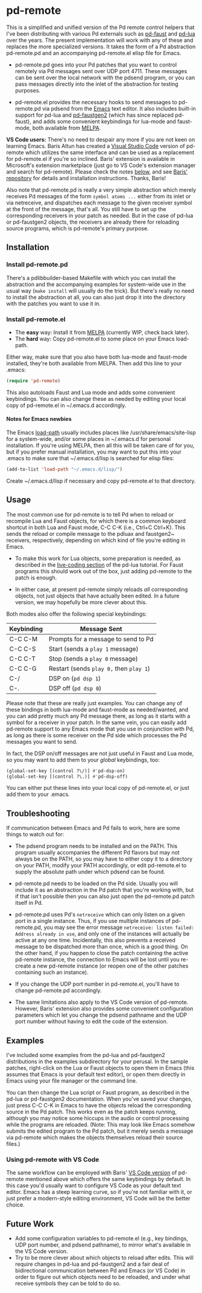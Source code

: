 # pd-remote

This is a simplified and unified version of the Pd remote control helpers that I've been distributing with various Pd externals such as [pd-faust](https://github.com/agraef/pure-lang/tree/master/pd-faust) and [pd-lua](https://github.com/agraef/pd-lua) over the years. The present implementation will work with any of these and replaces the more specialized versions. It takes the form of a Pd abstraction pd-remote.pd and an accompanying pd-remote.el elisp file for Emacs.

- pd-remote.pd goes into your Pd patches that you want to control remotely via Pd messages sent over UDP port 4711. These messages can be sent over the local network with the pdsend program, or you can pass messages directly into the inlet of the abstraction for testing purposes.

- pd-remote.el provides the necessary hooks to send messages to pd-remote.pd via pdsend from the [Emacs](https://en.wikipedia.org/wiki/GNU_Emacs) text editor. It also includes built-in support for pd-lua and [pd-faustgen2](https://github.com/agraef/pd-faustgen) (which has since replaced pd-faust), and adds some convenient keybindings for lua-mode and faust-mode, both available from [MELPA](https://melpa.org).

**VS Code users:** There's no need to despair any more if you are not keen on learning Emacs. Baris Altun has created a [Visual Studio Code](https://code.visualstudio.com/) version of pd-remote which utilizes the same interface and can be used as a replacement for pd-remote.el if you're so inclined. Baris' extension is available in Microsoft's extension marketplace (just go to VS Code's extension manager and search for pd-remote). Please check the notes [below](#using-pd-remote-with-vs-code), and see [Baris' repository](https://github.com/barisssss/pdRemoteVscode) for details and installation instructions. Thanks, Baris!

Also note that pd-remote.pd is really a very simple abstraction which merely receives Pd messages of the form `symbol atoms ...` either from its inlet or via netreceive, and dispatches each message to the given receiver symbol at the front of the message, that's all. You still have to set up the corresponding receivers in your patch as needed. But in the case of pd-lua or pd-faustgen2 objects, the receivers are already there for reloading source programs, which is pd-remote's primary purpose.

## Installation

### Install pd-remote.pd

There's a pdlibbuilder-based Makefile with which you can install the abstraction and the accompanying examples for system-wide use in the usual way (`make install` will usually do the trick). But there's really no need to install the abstraction at all, you can also just drop it into the directory with the patches you want to use it in.

### Install pd-remote.el

- The **easy** way: Install it from [MELPA](https://melpa.org/) (currently WIP, check back later).
- The **hard** way: Copy pd-remote.el to some place on your Emacs load-path.

Either way, make sure that you also have both lua-mode and faust-mode installed, they're both available from MELPA. Then add this line to your .emacs:

~~~lisp
(require 'pd-remote)
~~~

This also autoloads Faust and Lua mode and adds some convenient keybindings. You can also change these as needed by editing your local copy of pd-remote.el in ~/.emacs.d accordingly.

#### Notes for Emacs newbies

The Emacs [load-path](https://www.emacswiki.org/emacs/LoadPath) usually includes places like /usr/share/emacs/site-lisp for a system-wide, and/or some places in ~/.emacs.d for personal installation. If you're using MELPA, then all this will be taken care of for you, but if you prefer manual installation, you may want to put this into your .emacs to make sure that ~/.emacs.d/lisp is searched for elisp files:

~~~lisp
(add-to-list 'load-path "~/.emacs.d/lisp/")
~~~

Create ~/.emacs.d/lisp if necessary and copy pd-remote.el to that directory.

## Usage

The most common use for pd-remote is to tell Pd when to reload or recompile Lua and Faust objects, for which there is a common keyboard shortcut in both Lua and Faust mode, C-C C-K (i.e., Ctrl+C Ctrl+K). This sends the reload or compile message to the pdluax and faustgen2~ receivers, respectively, depending on which kind of file you're editing in Emacs.

- To make this work for Lua objects, some preparation is needed, as described in the [live-coding section](https://agraef.github.io/pd-lua/tutorial/pd-lua-intro.html#remote-control) of the pd-lua tutorial. For Faust programs this should work out of the box, just adding pd-remote to the patch is enough.

- In either case, at present pd-remote simply reloads *all* corresponding objects, not just objects that have actually been edited. In a future version, we may hopefully be more clever about this.

Both modes also offer the following special keybindings:

| Keybinding | Message Sent                            |
| ---------- | --------------------------------------- |
| C-C C-M    | Prompts for a message to send to Pd     |
| C-C C-S    | Start (sends a `play 1` message)        |
| C-C C-T    | Stop (sends a `play 0` message)         |
| C-C C-G    | Restart (sends `play 0,` then `play 1`) |
| C-/        | DSP on (`pd dsp 1`)                     |
| C-.        | DSP off (`pd dsp 0`)                    |

Please note that these are really just examples. You can change any of these bindings in both lua-mode and faust-mode as needed/wanted, and you can add pretty much any Pd message there, as long as it starts with a symbol for a receiver in your patch. In the same vein, you can easily add pd-remote support to any Emacs mode that you use in conjunction with Pd, as long as there is some receiver on the Pd side which processes the Pd messages you want to send.

In fact, the DSP on/off messages are not just useful in Faust and Lua mode, so you may want to add them to your *global* keybindings, too:

~~~lisp
(global-set-key [(control ?\/)] #'pd-dsp-on)
(global-set-key [(control ?\.)] #'pd-dsp-off)
~~~

You can either put these lines into your local copy of pd-remote.el, or just add them to your .emacs.

## Troubleshooting

If communication between Emacs and Pd fails to work, here are some things to watch out for:

- The pdsend program needs to be installed and on the PATH. This program usually accompanies the different Pd flavors but may not always be on the PATH, so you may have to either copy it to a directory on your PATH, modify your PATH accordingly, or edit pd-remote.el to supply the absolute path under which pdsend can be found.

- pd-remote.pd needs to be loaded on the Pd side. Usually you will include it as an abstraction in the Pd patch that you're working with, but if that isn't possible then you can also just open the pd-remote.pd patch itself in Pd.

- pd-remote.pd uses Pd's `netreceive` which can only listen on a given port in a single instance. Thus, if you use multiple instances of pd-remote.pd, you may see the error message `netreceive: listen failed: Address already in use`, and only one of the instances will actually be active at any one time. Incidentally, this also prevents a received message to be dispatched more than once, which is a good thing. On the other hand, if you happen to close the patch containing the active pd-remote instance, the connection to Emacs will be lost until you re-create a new pd-remote instance (or reopen one of the other patches containing such an instance).

- If you change the UDP port number in pd-remote.el, you'll have to change pd-remote.pd accordingly.

- The same limitations also apply to the VS Code version of pd-remote. However, Baris' extension also provides some convenient configuration parameters which let you change the pdsend pathname and the UDP port number without having to edit the code of the extension.

## Examples

I've included some examples from the pd-lua and pd-faustgen2 distributions in the examples subdirectory for your perusal. In the sample patches, right-click on the Lua or Faust objects to open them in Emacs (this assumes that Emacs is your default text editor), or open them directly in Emacs using your file manager or the command line.

You can then change the Lua script or Faust program, as described in the pd-lua or pd-faustgen2 documentation. When you've saved your changes, just press C-C C-K in Emacs to have the objects reload the corresponding source in the Pd patch. This works even as the patch keeps running, although you may notice some hiccups in the audio or control processing while the programs are reloaded. (Note: This may look like Emacs somehow submits the edited program to the Pd patch, but it merely sends a message via pd-remote which makes the objects themselves reload their source files.)

### Using pd-remote with VS Code

The same workflow can be employed with Baris' [VS Code version](https://github.com/barisssss/pdRemoteVscode) of pd-remote mentioned above which offers the same keybindings by default. In this case you'd usually want to configure VS Code as your default text editor. Emacs has a steep learning curve, so if you're not familiar with it, or just prefer a modern-style editing environment, VS Code will be the better choice.

## Future Work

- Add some configuration variables to pd-remote.el (e.g., key bindings, UDP port number, and pdsend pathname), to mirror what's available in the VS Code version.
- Try to be more clever about which objects to reload after edits. This will require changes in pd-lua and pd-faustgen2 and a fair deal of bidirectional communication between Pd and Emacs (or VS Code) in order to figure out which objects need to be reloaded, and under what receive symbols they can be told to do so.
